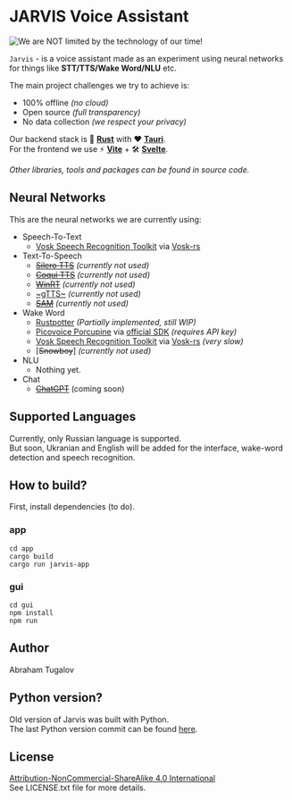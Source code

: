 # JARVIS Voice Assistant

![We are NOT limited by the technology of our time!](poster.jpg)

`Jarvis` - is a voice assistant made as an experiment using neural networks for things like **STT/TTS/Wake Word/NLU** etc.

The main project challenges we try to achieve is:
 - 100% offline *(no cloud)*
 - Open source *(full transparency)*
 - No data collection *(we respect your privacy)*

Our backend stack is 🦀 **[Rust](https://www.rust-lang.org/)** with ❤️ **[Tauri](https://tauri.app/)**.<br>
For the frontend we use ⚡️ **[Vite](https://vitejs.dev/)** + 🛠️ **[Svelte](https://svelte.dev/)**.

*Other libraries, tools and packages can be found in source code.*

## Neural Networks

This are the neural networks we are currently using:

 - Speech-To-Text
	 - [Vosk Speech Recognition Toolkit](https://github.com/alphacep/vosk-api) via [Vosk-rs](https://github.com/Bear-03/vosk-rs)
 - Text-To-Speech
	 - [~~Silero TTS~~](https://github.com/snakers4/silero-models) *(currently not used)*
	 - [~~Coqui TTS~~](https://github.com/coqui-ai/TTS) *(currently not used)*
	 - [~~WinRT~~](https://github.com/ndarilek/tts-rs) *(currently not used)*
	 - [~gTTS~](https://github.com/nightlyistaken/tts_rust) *(currently not used)*
	 - [~~SAM~~](https://github.com/s-macke/SAM) *(currently not used)*
 - Wake Word
	 - [Rustpotter](https://github.com/GiviMAD/rustpotter) *(Partially implemented, still WIP)*
	 - [Picovoice Porcupine](https://github.com/Picovoice/porcupine) via [official SDK](https://github.com/Picovoice/porcupine#rust) *(requires API key)*
	 - [Vosk Speech Recognition Toolkit](https://github.com/alphacep/vosk-api) via [Vosk-rs](https://github.com/Bear-03/vosk-rs) *(very slow)*
	 - [~~Snowboy~~] *(currently not used)*
 - NLU
	 - Nothing yet.
- Chat
	- [~~ChatGPT~~](https://chat.openai.com/) (coming soon)

## Supported Languages

Currently, only Russian language is supported.<br>
But soon, Ukranian and English will be added for the interface, wake-word detection and speech recognition.

## How to build?

First, install dependencies (to do).

### app

    cd app
    cargo build
    cargo run jarvis-app

### gui

    cd gui
    npm install
    npm run

## Author

Abraham Tugalov

## Python version?
Old version of Jarvis was built with Python.<br>
The last Python version commit can be found [here](https://github.com/Priler/jarvis/tree/943efbfbdb8aeb5889fa5e2dc7348ca4ea0b81df).

## License

[Attribution-NonCommercial-ShareAlike 4.0 International](https://creativecommons.org/licenses/by-nc-sa/4.0/)<br>
See LICENSE.txt file for more details.
